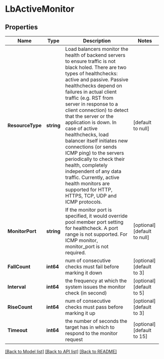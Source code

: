 # LbActiveMonitor

## Properties
Name | Type | Description | Notes
------------ | ------------- | ------------- | -------------
**ResourceType** | **string** | Load balancers monitor the health of backend servers to ensure traffic is not black holed. There are two types of healthchecks: active and passive. Passive healthchecks depend on failures in actual client traffic (e.g. RST from server in response to a client connection) to detect that the server or the application is down. In case of active healthchecks, load balancer itself initiates new connections (or sends ICMP ping) to the servers periodically to check their health, completely independent of any data traffic. Currently, active health monitors are supported for HTTP, HTTPS, TCP, UDP and ICMP protocols.  | [default to null]
**MonitorPort** | **string** | If the monitor port is specified, it would override pool member port setting for healthcheck. A port range is not supported. For ICMP monitor, monitor_port is not required.  | [optional] [default to null]
**FallCount** | **int64** | num of consecutive checks must fail before marking it down | [optional] [default to 3]
**Interval** | **int64** | the frequency at which the system issues the monitor check (in second) | [optional] [default to 5]
**RiseCount** | **int64** | num of consecutive checks must pass before marking it up | [optional] [default to 3]
**Timeout** | **int64** | the number of seconds the target has in which to respond to the monitor request  | [optional] [default to 15]

[[Back to Model list]](../README.md#documentation-for-models) [[Back to API list]](../README.md#documentation-for-api-endpoints) [[Back to README]](../README.md)


